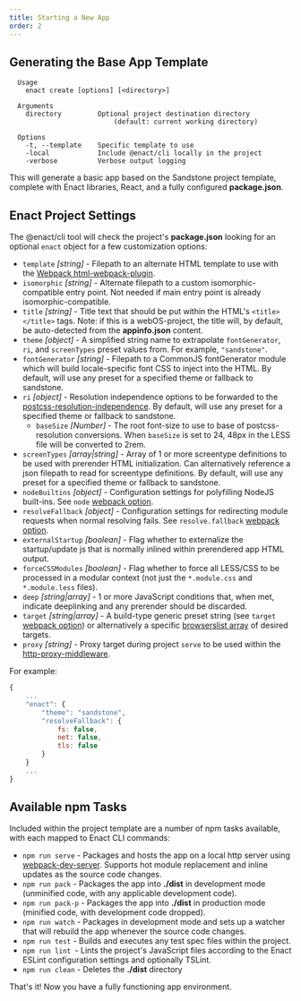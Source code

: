 ```yaml
---
title: Starting a New App
order: 2
---
```

## Generating the Base App Template
```none
  Usage
    enact create [options] [<directory>]

  Arguments
    directory         Optional project destination directory
                          (default: current working directory)

  Options
    -t, --template    Specific template to use
    -local            Include @enact/cli locally in the project
    -verbose          Verbose output logging
```
This will generate a basic app based on the Sandstone project template, complete with Enact libraries, React, and a fully configured **package.json**.

## Enact Project Settings
The @enact/cli tool will check the project's **package.json** looking for an optional `enact` object for a few customization options:

* `template` _[string]_ - Filepath to an alternate HTML template to use with the [Webpack html-webpack-plugin](https://github.com/jantimon/html-webpack-plugin).
* `isomorphic` _[string]_ - Alternate filepath to a custom isomorphic-compatible entry point. Not needed if main entry point is already isomorphic-compatible.
* `title` _[string]_ - Title text that should be put within the HTML's `<title></title>` tags. Note: if this is a webOS-project, the title will, by default, be auto-detected from the **appinfo.json** content.
* `theme` _[object]_ - A simplified string name to extrapolate `fontGenerator`, `ri`, and `screenTypes` preset values from. For example, `"sandstone"`.
* `fontGenerator` _[string]_ - Filepath to a CommonJS fontGenerator module which will build locale-specific font CSS to inject into the HTML. By default, will use any preset for a specified theme or fallback to sandstone.
* `ri` _[object]_ - Resolution independence options to be forwarded to the [postcss-resolution-independence](https://github.com/enactjs/postcss-resolution-independence). By default, will use any preset for a specified theme or fallback to sandstone.
	* `baseSize` _[Number]_ - The root font-size to use to base of postcss-resolution conversions. When `baseSize` is set to 24, 48px in the LESS file will be converted to 2rem.
* `screenTypes` _[array|string]_ - Array of 1 or more screentype definitions to be used with prerender HTML initialization. Can alternatively reference a json filepath to read for screentype definitions.  By default, will use any preset for a specified theme or fallback to sandstone.
* `nodeBuiltins` _[object]_ - Configuration settings for polyfilling NodeJS built-ins. See `node` [webpack option](https://webpack.js.org/configuration/node/).
* `resolveFallback` _[object]_ - Configuration settings for redirecting module requests when normal resolving fails. See `resolve.fallback` [webpack option](https://webpack.js.org/configuration/resolve/#resolvefallback).
* `externalStartup` _[boolean]_ - Flag whether to externalize the startup/update js that is normally inlined within prerendered app HTML output.
* `forceCSSModules` _[boolean]_ - Flag whether to force all LESS/CSS to be processed in a modular context (not just the `*.module.css` and `*.module.less` files).
* `deep` _[string|array]_ - 1 or more JavaScript conditions that, when met, indicate deeplinking and any prerender should be discarded.
* `target` _[string|array]_ - A build-type generic preset string (see `target` [webpack option](https://webpack.js.org/configuration/target/)) or alternatively a specific [browserslist array](https://github.com/browserslist/browserslist) of desired targets.
* `proxy` _[string]_ - Proxy target during project `serve` to be used within the [http-proxy-middleware](https://github.com/chimurai/http-proxy-middleware).

For example:
```js
{
	...
	"enact": {
		"theme": "sandstone",
		"resolveFallback": {
			fs: false,
			net: false,
			tls: false
		}
	}
	...
}
```

## Available npm Tasks
Included within the project template are a number of npm tasks available, with each mapped to Enact CLI commands:

* `npm run serve` - Packages and hosts the app on a local http server using [webpack-dev-server](https://github.com/webpack/webpack-dev-server). Supports hot module replacement and inline updates as the source code changes.
* `npm run pack` - Packages the app into **./dist** in development mode (unminified code, with any applicable development code).
* `npm run pack-p` - Packages the app into **./dist** in production mode (minified code, with development code dropped).
* `npm run watch` - Packages in development mode and sets up a watcher that will rebuild the app whenever the source code changes.
* `npm run test` - Builds and executes any test spec files within the project.
* `npm run lint `- Lints the project's JavaScript files according to the Enact ESLint configuration settings and optionally TSLint.
* `npm run clean` - Deletes the **./dist** directory

That's it! Now you have a fully functioning app environment.

